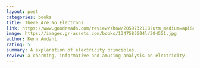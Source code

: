 ```yaml
---
layout: post
categories: books
title: There Are No Electrons
link: https://www.goodreads.com/review/show/2059732118?utm_medium=api&utm_source=rss
image: https://images.gr-assets.com/books/1347583604l/304551.jpg
author: Kenn Amdahl
rating: 5
summary: A explanation of electricity principles.
review: a charming, informative and amusing analysis on electricity.
---
```




